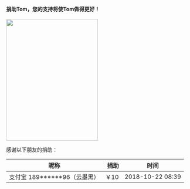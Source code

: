 #### 捐助Tom，您的支持将使Tom做得更好！
<img src="http://xinhuo.wpwet.com/jz.jpg" height="330" width="250">

感谢以下朋友的捐助：

| 昵称        | 捐助   |  时间  |
| --------   | -----:  | :----:  |
| 支付宝 189******96（云墨黑）     | ￥10 | 2018-10-22 08:39 |
